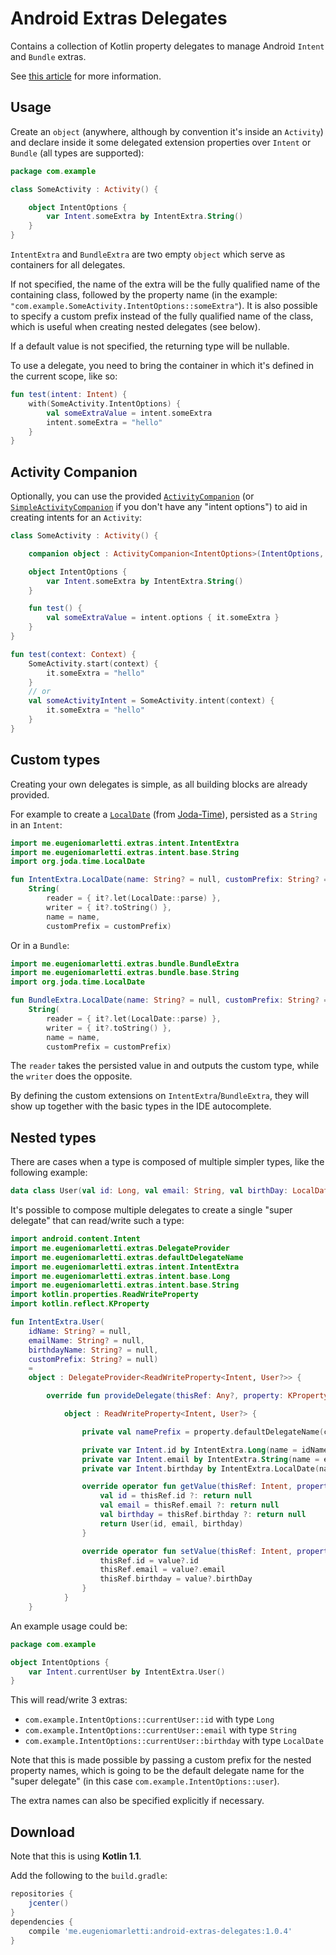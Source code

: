 Android Extras Delegates
========================

Contains a collection of Kotlin property delegates to manage Android `Intent` and `Bundle` extras.

See [this article](https://medium.com/@workingkills/you-wont-believe-this-one-weird-trick-to-handle-android-intent-extras-with-kotlin-845ecf09e0e9) for more information.

Usage
-----

Create an `object` (anywhere, although by convention it's inside an `Activity`) and declare inside it some delegated extension properties over `Intent` or `Bundle` (all types are supported):

```kotlin
package com.example

class SomeActivity : Activity() {

    object IntentOptions {
        var Intent.someExtra by IntentExtra.String()
    }
}
```

`IntentExtra` and `BundleExtra` are two empty `object` which serve as containers for all delegates.

If not specified, the name of the extra will be the fully qualified name of the containing class, followed by the property name (in the example: `"com.example.SomeActivity.IntentOptions::someExtra"`).
It is also possible to specify a custom prefix instead of the fully qualified name of the class, which is useful when creating nested delegates (see below).

If a default value is not specified, the returning type will be nullable.

To use a delegate, you need to bring the container in which it's defined in the current scope, like so:

```kotlin
fun test(intent: Intent) {
    with(SomeActivity.IntentOptions) {
        val someExtraValue = intent.someExtra
        intent.someExtra = "hello"
    }
}
```

Activity Companion
------------------

Optionally, you can use the provided [`ActivityCompanion`](https://github.com/Takhion/android-extras-delegates/blob/master/library/src/main/java/me/eugeniomarletti/extras/ActivityCompanion.kt#L21-L35) (or [`SimpleActivityCompanion`](/library/src/main/java/me/eugeniomarletti/extras/ActivityCompanion.kt#L10-L19) if you don't have any "intent options") to aid in creating intents for an `Activity`:

```kotlin
class SomeActivity : Activity() {

    companion object : ActivityCompanion<IntentOptions>(IntentOptions, SomeActivity::class)

    object IntentOptions {
        var Intent.someExtra by IntentExtra.String()
    }

    fun test() {
        val someExtraValue = intent.options { it.someExtra }
    }
}

fun test(context: Context) {
    SomeActivity.start(context) {
        it.someExtra = "hello"
    }
    // or
    val someActivityIntent = SomeActivity.intent(context) {
        it.someExtra = "hello"
    }
}
```

Custom types
------------

Creating your own delegates is simple, as all building blocks are already provided.

For example to create a [`LocalDate`](http://joda-time.sourceforge.net/apidocs/org/joda/time/LocalDate.html) (from [Joda-Time](http://www.joda.org/joda-time)), persisted as a `String` in an `Intent`:

```kotlin
import me.eugeniomarletti.extras.intent.IntentExtra
import me.eugeniomarletti.extras.intent.base.String
import org.joda.time.LocalDate

fun IntentExtra.LocalDate(name: String? = null, customPrefix: String? = null) =
    String(
        reader = { it?.let(LocalDate::parse) },
        writer = { it?.toString() },
        name = name,
        customPrefix = customPrefix)
```

Or in a `Bundle`:

```kotlin
import me.eugeniomarletti.extras.bundle.BundleExtra
import me.eugeniomarletti.extras.bundle.base.String
import org.joda.time.LocalDate

fun BundleExtra.LocalDate(name: String? = null, customPrefix: String? = null) =
    String(
        reader = { it?.let(LocalDate::parse) },
        writer = { it?.toString() },
        name = name,
        customPrefix = customPrefix)
```

The `reader` takes the persisted value in and outputs the custom type, while the `writer` does the opposite.

By defining the custom extensions on `IntentExtra`/`BundleExtra`, they will show up together with the basic types in the IDE autocomplete.

Nested types
------------

There are cases when a type is composed of multiple simpler types, like the following example:

```kotlin
data class User(val id: Long, val email: String, val birthDay: LocalDate)
```

It's possible to compose multiple delegates to create a single "super delegate" that can read/write such a type:

```kotlin
import android.content.Intent
import me.eugeniomarletti.extras.DelegateProvider
import me.eugeniomarletti.extras.defaultDelegateName
import me.eugeniomarletti.extras.intent.IntentExtra
import me.eugeniomarletti.extras.intent.base.Long
import me.eugeniomarletti.extras.intent.base.String
import kotlin.properties.ReadWriteProperty
import kotlin.reflect.KProperty

fun IntentExtra.User(
    idName: String? = null,
    emailName: String? = null,
    birthdayName: String? = null,
    customPrefix: String? = null)
    =
    object : DelegateProvider<ReadWriteProperty<Intent, User?>> {

        override fun provideDelegate(thisRef: Any?, property: KProperty<*>) =

            object : ReadWriteProperty<Intent, User?> {

                private val namePrefix = property.defaultDelegateName(customPrefix)

                private var Intent.id by IntentExtra.Long(name = idName, customPrefix = namePrefix)
                private var Intent.email by IntentExtra.String(name = emailName, customPrefix = namePrefix)
                private var Intent.birthday by IntentExtra.LocalDate(name = birthdayName, customPrefix = namePrefix)

                override operator fun getValue(thisRef: Intent, property: KProperty<*>): User? {
                    val id = thisRef.id ?: return null
                    val email = thisRef.email ?: return null
                    val birthday = thisRef.birthday ?: return null
                    return User(id, email, birthday)
                }

                override operator fun setValue(thisRef: Intent, property: KProperty<*>, value: User?) {
                    thisRef.id = value?.id
                    thisRef.email = value?.email
                    thisRef.birthday = value?.birthDay
                }
            }
    }
```

An example usage could be:

```kotlin
package com.example

object IntentOptions {
    var Intent.currentUser by IntentExtra.User()
}
```

This will read/write 3 extras:

* `com.example.IntentOptions::currentUser::id` with type `Long`
* `com.example.IntentOptions::currentUser::email` with type `String`
* `com.example.IntentOptions::currentUser::birthday` with type `LocalDate`

Note that this is made possible by passing a custom prefix for the nested property names, which is going to be the default delegate name for the "super delegate" (in this case `com.example.IntentOptions::user`).

The extra names can also be specified explicitly if necessary.

Download
--------

Note that this is using **Kotlin 1.1**.

Add the following to the `build.gradle`:

```groovy
repositories {
    jcenter()
}
dependencies {
    compile 'me.eugeniomarletti:android-extras-delegates:1.0.4'
}
```
